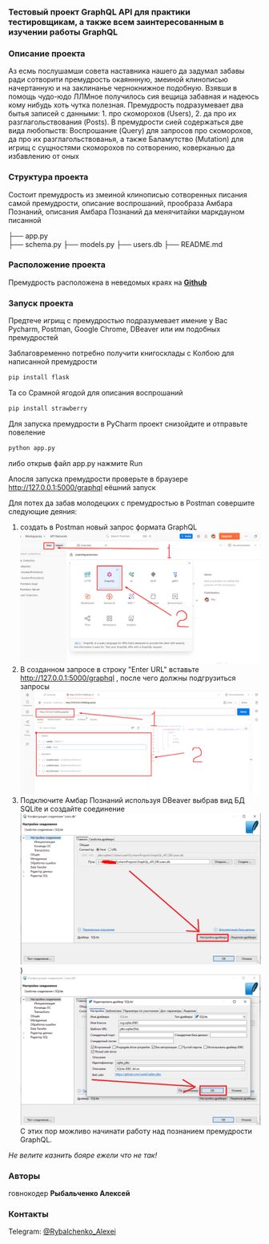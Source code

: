 
### Тестовый проект GraphQL API для практики тестировщикам, а также всем заинтересованным в изучении работы GraphQL 

### Описание проекта
Аз есмь послушамши совета наставника нашего да задумал забавы ради сотворити премудрость окаяннную, змеиной клинописью начертанную и на заклинанье чернокнижное подобную. Взявши в помощь чудо-юдо ЛЛМное получилось сия вещица забавная и надеюсь кому нибудь хоть чутка полезная.
Премудрость подразумевает два бытья записей с данными: 1. про скоморохов (Users), 2. да про их разглагольствования (Posts).
В премудрости сией содержаться две вида любопыств: 
Воспрошание (Query) для запросов про скоморохов, да про их разглагольствованья, а также Баламутство (Mutation) для игрищ с сущностями скоморохов по сотворению, коверканью да избавлению от оных  

### Структура проекта

Состоит премудрость из змеиной клинописью сотворенных писания самой премудрости, описание воспрошаний, прообраза Амбара Познаний, описания Амбара Познаний да менячитайки маркдауном писанной

├── app.py          
├── schema.py 
├── models.py 
├── users.db
├── README.md                
   

### Расположение проекта
Премудрость расположена в неведомых краях на [**Github**](https://github.com/fisher111111111/GraphQL)

### Запуск проекта  

Предтече игрищ с премудростью подразумевает имение у Вас Pycharm, Postman, Google Chrome, DBeaver или им подобных премудростей 

Заблаговременно потребно получити книгосклады с Колбою для написанной премудрости
```bash
pip install flask
````
Та со Срамной ягодой для описания воспрошаний
```bash
pip install strawberry
````

Для запуска премудрости в PyCharm проект снизойдите и отправьте повеление 
```bash
python app.py
```
либо открыв файл app.py нажмите Run 

Апосля запуска премудрости проверьте в браузере http://127.0.0.1:5000/graphql еёшний запуск

Для потех да забав молодецких с премудростью в Postman совершите следующие деяния:
1. создать в Postman новый запрос формата GraphQL
![Моя картинка](https://github.com/fisher111111111/GraphQL_API/blob/main/GraphQL_API_DB/Postman1.png)
2. В созданном запросе в строку "Enter URL" вставьте http://127.0.0.1:5000/graphql , после чего должны подгрузиться запросы
![Моя картинка](https://github.com/fisher111111111/GraphQL_API/blob/main/GraphQL_API_DB/Postman2.png)
3. Подключите Амбар Познаний используя DBeaver выбрав вид БД SQLite и создайте соединение
![Моя картинка](https://github.com/fisher111111111/GraphQL_API/blob/main/GraphQL_API_DB/DBeaver_3.png))
![Моя картинка](https://github.com/fisher111111111/GraphQL_API/blob/main/GraphQL_API_DB/DBeaver_4.png)
С этих пор можливо начинати работу над познанием премудрости GraphQL.

*Не велите казнить бояре ежели что не так!*

### Авторы
говнокодер **Рыбальченко Алексей**
### Контакты

Telegram: [@Rybalchenko_Alexei]()









